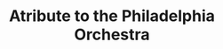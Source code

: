 ---
pid: VP61
title: Atribute to the Philadelphia Orchestra
location_transcription: In front of the Academy of Music
zipcode: '19038'
outside_phl: 'Glenside PA '
neighborhood: Glenside
age: '57'
age_range: 50-59
instagram: 
image_file_name: VP_61.jpg
proposal_transcription: Sculptures of instruments and key members of the orchestra
  past and present with classical music playing.
topic: Art,History,Music,Philadelphia
topic_summary: 0, 0, 0, 0
type: Sculpture Statue
keywords_other: 
credit: Ellen Baxter
image_labels: 
twitter: 
facebook: 
permalink: "/monuments/vp61/"
layout: item-page
---